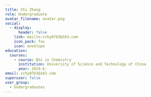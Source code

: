 ```yaml
---
title: Chi Zhang
role: Undergraduate
avatar_filename: avatar.png
social:
  - display:
      header: false
    link: mailto:zchy0763@163.com
    icon_pack: fas
    icon: envelope
education:
  courses:
    - course: BSc in Chemistry
      institution: University of Science and Technology of China
      year: 2019.6-
email: zchy0763@163.com
superuser: false
user_group:
  - Undergraduates
---
```

